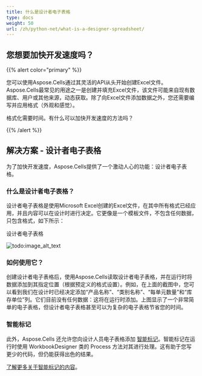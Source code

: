 ```yaml
---
title: 什么是设计者电子表格
type: docs
weight: 50
url: /zh/python-net/what-is-a-designer-spreadsheet/
---
```


## **您想要加快开发速度吗？**

{{% alert color="primary" %}}

您可以使用Aspose.Cells通过其灵活的API从头开始创建Excel文件。Aspose.Cells最常见的用途之一是创建并填充Excel文件，该文件可能来自现有数据库、用户或其他来源，动态获取。除了向Excel文件添加数据之外，您还需要编写并应用格式（外观和感觉）。

格式化需要时间。有什么可以加快开发速度的方法吗？

{{% /alert %}}

## **解决方案 - 设计者电子表格**

为了加快开发速度，Aspose.Cells提供了一个激动人心的功能：设计者电子表格。

### **什么是设计者电子表格？**

设计者电子表格是使用Microsoft Excel创建的Excel文件，在其中所有格式已经应用，并且内容可以在设计时进行决定。它更像是一个模板文件，不包含任何数据，只包含格式，如下所示：

设计者电子表格

![todo:image_alt_text](what-is-a-designer-spreadsheet_1.png)

### **如何使用它？**

创建设计者电子表格后，使用Aspose.Cells读取设计者电子表格，并在运行时将数据添加到其指定位置（根据预定义的格式设置）。例如，在上面的截图中，您可以看到我们在设计时已经决定添加“产品名称”、“类别名称”、“每单元数量”和“库存单位”列。它们目前没有任何数据：这将在运行时添加。上图显示了一个非常简单的电子表格，但设计者电子表格甚至可以为复杂的电子表格节省您的时间。

### **智能标记**

此外，Aspose.Cells 还允许您向设计人员电子表格添加 [智能标记](/cells/zh/python-net/smart-markers/)。智能标记在运行时使用 WorkbookDesigner 类的 Process 方法对其进行处理。这有助于您写更少的代码，但仍能获得出色的结果。

[了解更多关于智能标记的内容](/cells/zh/python-net/smart-markers/)。

